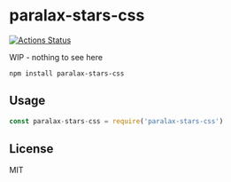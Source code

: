 # paralax-stars-css
[![Actions Status](https://github.com/bcomnes/paralax-stars-css/workflows/tests/badge.svg)](https://github.com/bcomnes/paralax-stars-css/actions)

WIP - nothing to see here

```
npm install paralax-stars-css
```

## Usage

``` js
const paralax-stars-css = require('paralax-stars-css')
```

## License

MIT
